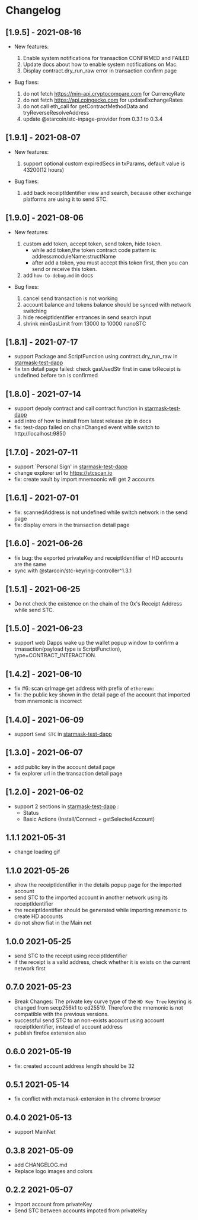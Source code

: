 # Changelog

## [1.9.5] - 2021-08-16
- New features:
    1. Enable system notifications for transaction CONFIRMED and FAILED
    2. Update docs about how to enable system notifications on Mac.
    3. Display contract.dry_run_raw error in transaction confirm page

- Bug fixes:
    1. do not fetch https://min-api.cryptocompare.com for CurrencyRate
    2. do not fetch https://api.coingecko.com for updateExchangeRates
    3. do not call eth_call for getContractMethodData and tryReverseResolveAddress
    4. update @starcoin/stc-inpage-provider from 0.3.1 to 0.3.4

## [1.9.1] - 2021-08-07
- New features:
    1. support optional custom expiredSecs in txParams, default value is 43200(12 hours)

- Bug fixes:
    1. add back receiptIdentifier view and search, because other exchange platforms are using it to send STC.

## [1.9.0] - 2021-08-06
- New features:
    1. custom add token, accept token, send token, hide token.
	    - while add token,the token contract code pattern is: address:moduleName:structName
	    - after add a token, you must accept this token first, then you can send or receive this token.
    2. add `how-to-debug.md` in docs

- Bug fixes:
    1. cancel send transaction is not working
    2. account balance and tokens balance should be synced with network switching
    3. hide receiptIdentifier entrances in send search input
    4. shrink minGasLimit from 13000 to 10000 nanoSTC

## [1.8.1] - 2021-07-17
- support Package and ScriptFunction using contract.dry_run_raw in [starmask-test-dapp](https://github.com/starcoinorg/starmask-test-dapp)
- fix txn detail page failed: check gasUsedStr first in case txReceipt is undefined before txn is confirmed

## [1.8.0] - 2021-07-14
- support depoly contract and call contract function in [starmask-test-dapp](https://github.com/starcoinorg/starmask-test-dapp)
- add intro of how to install from latest release zip in docs
- fix: test-dapp failed on chainChanged event while switch to http://localhost:9850

## [1.7.0] - 2021-07-11
- support `Personal Sign' in [starmask-test-dapp](https://github.com/starcoinorg/starmask-test-dapp)
- change explorer url to https://stcscan.io
- fix: create vault by import mnemoonic will get 2 accounts

## [1.6.1] - 2021-07-01
- fix: scannedAddress is not undefined while switch network in the send page
- fix: display errors in the transaction detail page

## [1.6.0] - 2021-06-26
- fix bug: the exported privateKey and receiptIdentifier of HD accounts are the same
- sync with @starcoin/stc-keyring-controller^1.3.1

## [1.5.1] - 2021-06-25
- Do not check the existence on the chain of the 0x's Receipt Address while send STC.

## [1.5.0] - 2021-06-23
- support web Dapps wake up the wallet popup window to confirm a trnasaction(payload type is ScriptFunction), type=CONTRACT_INTERACTION.

## [1.4.2] - 2021-06-10

- fix #6: scan qrImage get address with prefix of `ethereum:`
- fix: the public key shown in the detail page of the account that imported from mnemonic is incorrect

## [1.4.0] - 2021-06-09

- support `Send STC` in [starmask-test-dapp](https://github.com/starcoinorg/starmask-test-dapp)

## [1.3.0] - 2021-06-07

- add public key in the account detail page
- fix explorer url in the transaction detail page

## [1.2.0] - 2021-06-02

- support 2 sections in [starmask-test-dapp](https://github.com/starcoinorg/starmask-test-dapp) :
    - Status
    - Basic Actions (Install/Connect + getSelectedAccount)

## 1.1.1 2021-05-31
- change loading gif

## 1.1.0 2021-05-26
- show the receiptIdentifier in the details popup page for the imported account
- send STC to the imported account in another network using its receiptIdentifier
- the receiptIdentifier should be generated while importing mnemonic to create HD accounts
- do not show fiat in the Main net

## 1.0.0 2021-05-25
- send STC to the receipt using receiptIdentifier
- if the receipt is a valid address, check whether it is exists on the current network first 

## 0.7.0 2021-05-23
- Break Changes:
    The private key curve type of the `HD Key Tree` keyring is changed from secp256k1 to ed25519.
    Therefore the mnemonic is not compatible with the previous versions.
- successful send STC to an non-exists account using account receiptIdentifier, instead of account address
- publish firefox extension also
## 0.6.0 2021-05-19
- fix: created account address length should be 32

## 0.5.1 2021-05-14
- fix conflict with metamask-extension in the chrome browser

## 0.4.0 2021-05-13
- support MainNet

## 0.3.8 2021-05-09
- add CHANGELOG.md
- Replace logo images and colors

## 0.2.2 2021-05-07
- Import account from  privateKey
- Send STC between accounts impoted from privateKey
